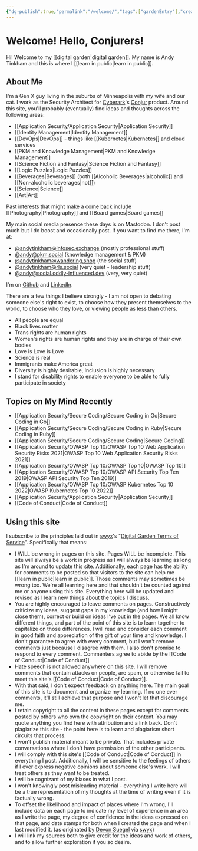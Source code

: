 ```yaml
---
{"dg-publish":true,"permalink":"/welcome/","tags":["gardenEntry"],"created":"2023-03-29T18:37:42.954-05:00","updated":"2023-04-14T10:58:41.786-05:00"}
---
```



# Welcome! Hello, Conjurers!

Hi! Welcome to my [[digital garden\|digital garden]]. My name is Andy Tinkham and this is where I [[learn in public\|learn in public]].  

## About Me

I'm a Gen X guy living in the suburbs of Minneapolis with my wife and our cat. I work as the Security Architect for [Cyberark](https://www.cyberark.com)'s [Conjur](https://www.conjur.org) product. Around this site, you'll probably (eventually) find ideas and thoughts across the following areas:
- [[Application Security/Application Security\|Application Security]]
- [[Identity Management\|Identity Management]]
- [[DevOps\|DevOps]] - things like [[Kubernetes\|Kubernetes]] and cloud services
- [[PKM and Knowledge Management\|PKM and Knowledge Management]]
- [[Science Fiction and Fantasy\|Science Fiction and Fantasy]]
- [[Logic Puzzles\|Logic Puzzles]]
- [[Beverages\|Beverages]]  (both [[Alcoholic Beverages\|alcoholic]] and [[Non-alcoholic beverages\|not]])
- [[Science\|Science]]
- [[Art\|Art]]

Past interests that might make a come back include [[Photography\|Photography]] and [[Board games\|Board games]]

My main social media presence these days is on Mastodon. I don't post much but I do boost and occasionally post. If you want to find me there, I'm at:
- <a rel="me" href="https://infosec.exchange/@andytinkham">@andytinkham@infosec.exchange</a> (mostly professional stuff)
- <a rel="me" href="https://pkm.social/@andy">@andy@pkm.social</a> (knowledge management & PKM)
- <a rel="me" href="https://wandering.shop/@andytinkham">@andytinkham@wandering.shop</a> (the social stuff)
- <a rel="me" href="https://rls.social/@andytinkham">@andytinkham@rls.social</a> (very quiet - leadership stuff)
- <a rel="me" href="https://social.oddly-influenced.dev/@Andy">@andy@social.oddly-influenced.dev</a> (very, very quiet)

I'm on [Github](https://github.com/andytinkham) and [LinkedIn](https://linkedin.com/in/andytinkham).

There are a few things I believe strongly - I am not open to debating someone else's right to exist, to choose how they present themselves to the world, to choose who they love, or viewing people as less than others. 

- All people are equal
- Black lives matter
- Trans rights are human rights
- Women's rights are human rights and they are in charge of their own bodies
- Love is Love is Love
- Science is real
- Immigrants make America great
- Diversity is highly desirable, Inclusion is highly necessary
- I stand for disability rights to enable everyone to be able to fully participate in society

## Topics on My Mind Recently

- [[Application Security/Secure Coding/Secure Coding in Go\|Secure Coding in Go]]
- [[Application Security/Secure Coding/Secure Coding in Ruby\|Secure Coding in Ruby]]
- [[Application Security/Secure Coding/Secure Coding\|Secure Coding]]
- [[Application Security/OWASP Top 10/OWASP Top 10 Web Application Security Risks 2021\|OWASP Top 10 Web Application Security Risks 2021]]
- [[Application Security/OWASP Top 10/OWASP Top 10\|OWASP Top 10]]
- [[Application Security/OWASP Top 10/OWASP API Security Top Ten 2019\|OWASP API Security Top Ten 2019]]
- [[Application Security/OWASP Top 10/OWASP Kubernetes Top 10 2022\|OWASP Kubernetes Top 10 2022]]
- [[Application Security/Application Security\|Application Security]]
- [[Code of Conduct\|Code of Conduct]]


## Using this site

I subscribe to the principles laid out in [swyx](https://www.swyx.io/about)'s "[Digital Garden Terms of Service](https://www.swyx.io/digital-garden-tos)". Specifically that means:

- I WILL be wrong in pages on this site. Pages WILL be incomplete. This site will always be a work in progress as I will always be learning as long as I'm around to update this site.  Additionally, each page has the ability for comments to be posted so that visitors to the site can help me [[learn in public\|learn in public]]. Those comments may sometimes be wrong too. We're all learning here and that shouldn't be counted against me or anyone using this site. Everything here will be updated and revised as I learn new things about the topics I discuss.
- You are highly encouraged to leave comments on pages. Constructively criticize my ideas, suggest gaps in my knowledge (and how I might close them), correct or build on ideas I've put in the pages. We all know different things, and part of the point of this site is to learn together to capitalize on those differences. I will read and consider each comment in good faith and appreciation of the gift of your time and knowledge. I don't guarantee to agree with every comment, but I won't remove comments just because I disagree with them. I also don't promise to respond to every comment. Commenters agree to abide by the [[Code of Conduct\|Code of Conduct]]
- Hate speech is not allowed anywhere on this site. I will remove comments that contain attacks on people, are spam, or otherwise fail to meet this site's [[Code of Conduct\|Code of Conduct]]. 
- With that said, I don't expect feedback on anything here. The main goal of this site is to document and organize my learning. If no one ever comments, it'll still achieve that purpose and I won't let that discourage me.
- I retain copyright to all the content in these pages except for comments posted by others who own the copyright on their content. You may quote anything you find here with attribution and a link back. Don't plagiarize this site - the point here is to learn and plagiarism short circuits that process. 
- I won't publish material meant to be private. That includes private conversations where I don't have permission of the other participants. 
- I will comply with this site's [[Code of Conduct\|Code of Conduct]] in everything I post. Additionally, I will be sensitive to the feelings of others if I ever express negative opinions about someone else's work. I will treat others as they want to be treated.
- I will be cognizant of my biases in what I post.
- I won't knowingly post misleading material - everything I write here will be a true representation of my thoughts at the time of writing even if it is factually wrong. 
- To offset the likelihood and impact of places where I'm wrong, I'll include data on each page to indicate my level of experience in an area as I write the page, my degree of confidence in the ideas expressed on that page, and date stamps for both when I created the page and when I last modified it.  (as originated by [Devon Suegel](https://devonzuegel.com/post/epistemic-statuses-are-lazy-and-that-is-a-good-thing) via [swyx](https://www.swyx.io/digital-garden-tos#2-epistemic-disclosure))
- I will link my sources both to give credit for the ideas and work of others, and to allow further exploration if you so desire.